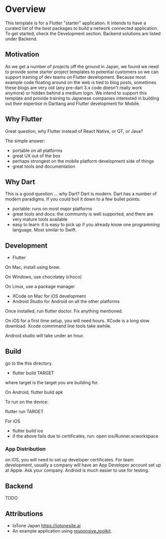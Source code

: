 # Overview

This template is for a Flutter "starter" application.  It intends to have a curated list of the best packages to build a network connected application.  To get started, check the Development section.  Backend solutions are listed under Backend.

## Motivation

As we get a number of projects off the ground in Japan, we found we need to provide some starter project templates to potential customers so we can support training of dev teams on Flutter development.  Because most example code floating around on the web is tied to blog posts, sometimes these blogs are very old (any pre-dart 3.x code doesn't really work anymore) or hidden behind a medium login.  We intend to support this template and provide training to Japanese companies interested in building out their expertise in Dartlang and Flutter development for Mobile.

## Why Flutter

Great question, why Flutter instead of React Native, or QT, or Java?

The simple answer:

- portable on all platforms
- great UX out of the box
- perhaps strongest on the mobile platform development side of things
- great tools and documentation

## Why Dart

This is a good question ... why Dart?  Dart is modern.  Dart has a number of modern paradigms.  If you could boil it down to a few bullet points:

- portable: runs on most major platforms
- great tools and docs: the community is well supported, and there are very mature tools available
- easy to learn: it is easy to pick up if you already know one programming language.  Most similar to Swift.

## Development

- Flutter

On Mac, install using brew.

On Windows, use chocolatey (choco)

On Linux, use a package manager

- XCode on Mac for iOS development
- Android Studio for Android on all the other platforms

Once installed, run flutter doctor.  Fix anything mentioned.

On iOS for a first time setup, you will need hours.  XCode is a long slow download.  Xcode commmand line tools take awhile.

Android studio will take under an hour.

## Build

go to the this directory.

- flutter build TARGET

where target is the target you are building for.

On Android, flutter build apk

To run on the device: 

flutter run TARGET

For iOS

- flutter build ios
- if the above fails due to certificates, run: open ios/Runner.xcworkspace

### App Distribution

on iOS, you will need to set up developer certificates.  For team development, usually a company will have an App Developer account set up at Apple.  Ask your company.   Android is much easier to use for testing.  

## Backend

TODO

## Attributions

- IoTone Japan https://iotonesite.ai
- An example application using [responsive_toolkit](https://github.com/Calpoog/responsive_toolkit).
